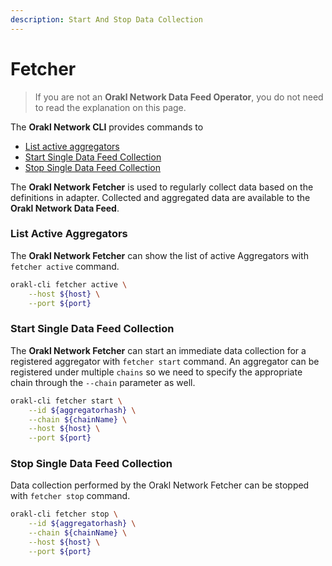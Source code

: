 ```yaml
---
description: Start And Stop Data Collection
---
```


# Fetcher

> If you are not an **Orakl Network Data Feed Operator**, you do not need to read the explanation on this page.

The **Orakl Network CLI** provides commands to

* [List active aggregators](fetcher.md#list-active-aggregators)
* [Start Single Data Feed Collection](fetcher.md#start-single-data-feed-collection)
* [Stop Single Data Feed Collection](fetcher.md#stop-single-data-feed-collection)

The **Orakl Network Fetcher** is used to regularly collect data based on the definitions in adapter. Collected and aggregated data are available to the **Orakl Network Data Feed**.

### List Active Aggregators

The **Orakl Network Fetcher** can show the list of active Aggregators with `fetcher active` command.

```sh
orakl-cli fetcher active \
    --host ${host} \
    --port ${port}
```

### Start Single Data Feed Collection

The **Orakl Network Fetcher** can start an immediate data collection for a registered aggregator with `fetcher start` command. An aggregator can be registered under multiple `chains` so we need to specify the appropriate chain through the `--chain` parameter as well.

```sh
orakl-cli fetcher start \
    --id ${aggregatorhash} \
    --chain ${chainName} \
    --host ${host} \
    --port ${port}
```

### Stop Single Data Feed Collection

Data collection performed by the Orakl Network Fetcher can be stopped with `fetcher stop` command.

```sh
orakl-cli fetcher stop \
    --id ${aggregatorhash} \
    --chain ${chainName} \
    --host ${host} \
    --port ${port}
```

